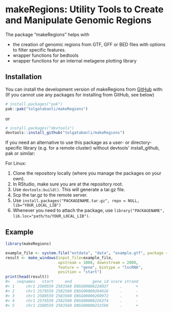
# makeRegions: Utility Tools to Create and Manipulate Genomic Regions

<!-- badges: start -->
<!-- badges: end -->

The package “makeRegions” helps with
- the creation of genomic regions from GTF, GFF or BED files with options to filter specific features.
- wrapper functions for bedtools
- wrapper functions for an internal metagene plotting library

## Installation

You can install the development version of makeRegions from
[GitHub](https://github.com/) with: (If you cannot use any packages for installing from GitHub, see below)

```r
# install.packages("pak")
pak::pak("tolgatabanli/makeRegions")
```
or 
```r
# install.packages("devtools")
devtools::install_github("tolgatabanli/makeRegions")
```
If you need an alternative to use this package as a user- or directory-specific library (e.g. for a remote cluster) without devtools' install_github, pak or similar:

For Linux:
1. Clone the repository locally (where you manage the packages on your own).
2. In RStudio, make sure you are at the repository root.
3. Use ```devtools:build()```. This will generate a tar.gz file.
4. Scp the tar.gz to the remote server.
5. Use ```install.packages("PACKAGENAME.tar.gz", repo = NULL, lib="YOUR_LOCAL_LIB")```
6. Whenever you need to attach the package, use ```library("PACKAGENAME", lib.loc="path/to/YOUR_LOCAL_LIB")```.

## Example

``` r
library(makeRegions)

example_file <- system.file("extdata", "data", "example.gtf", package = "makeRegions")
result <- make_windows(input_file=example_file,
                       upstream = 1000, downstream = 2000,
                       feature = "gene", biotype = "lncRNA",
                       position = "start")
print(head(result))
#>   seqnames   start     end         gene_id score strand
#> 1     chr1 2580559 2583560 ENSG00000228037     .      +
#> 2     chr1 2579559 2582560 ENSG00000284616     .      -
#> 3     chr1 2580559 2583560 ENSG00000260972     .      +
#> 4     chr1 2579559 2582560 ENSG00000226374     .      -
#> 5     chr1 2580559 2583560 ENSG00000232596     .      +
```


